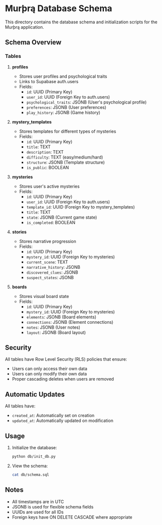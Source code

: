 # Murþrą Database Schema

This directory contains the database schema and initialization scripts for the Murþrą application.

## Schema Overview

### Tables

1. **profiles**
   - Stores user profiles and psychological traits
   - Links to Supabase auth.users
   - Fields:
     - `id`: UUID (Primary Key)
     - `user_id`: UUID (Foreign Key to auth.users)
     - `psychological_traits`: JSONB (User's psychological profile)
     - `preferences`: JSONB (User preferences)
     - `play_history`: JSONB (Game history)

2. **mystery_templates**
   - Stores templates for different types of mysteries
   - Fields:
     - `id`: UUID (Primary Key)
     - `title`: TEXT
     - `description`: TEXT
     - `difficulty`: TEXT (easy/medium/hard)
     - `structure`: JSONB (Template structure)
     - `is_public`: BOOLEAN

3. **mysteries**
   - Stores user's active mysteries
   - Fields:
     - `id`: UUID (Primary Key)
     - `user_id`: UUID (Foreign Key to auth.users)
     - `template_id`: UUID (Foreign Key to mystery_templates)
     - `title`: TEXT
     - `state`: JSONB (Current game state)
     - `is_completed`: BOOLEAN

4. **stories**
   - Stores narrative progression
   - Fields:
     - `id`: UUID (Primary Key)
     - `mystery_id`: UUID (Foreign Key to mysteries)
     - `current_scene`: TEXT
     - `narrative_history`: JSONB
     - `discovered_clues`: JSONB
     - `suspect_states`: JSONB

5. **boards**
   - Stores visual board state
   - Fields:
     - `id`: UUID (Primary Key)
     - `mystery_id`: UUID (Foreign Key to mysteries)
     - `elements`: JSONB (Board elements)
     - `connections`: JSONB (Element connections)
     - `notes`: JSONB (User notes)
     - `layout`: JSONB (Board layout)

## Security

All tables have Row Level Security (RLS) policies that ensure:
- Users can only access their own data
- Users can only modify their own data
- Proper cascading deletes when users are removed

## Automatic Updates

All tables have:
- `created_at`: Automatically set on creation
- `updated_at`: Automatically updated on modification

## Usage

1. Initialize the database:
   ```bash
   python db/init_db.py
   ```

2. View the schema:
   ```bash
   cat db/schema.sql
   ```

## Notes

- All timestamps are in UTC
- JSONB is used for flexible schema fields
- UUIDs are used for all IDs
- Foreign keys have ON DELETE CASCADE where appropriate 